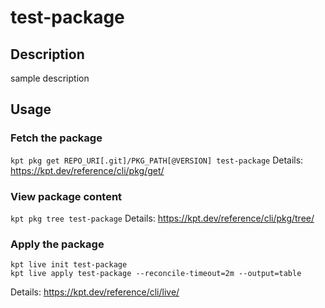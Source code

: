 # test-package

## Description
sample description

## Usage

### Fetch the package
`kpt pkg get REPO_URI[.git]/PKG_PATH[@VERSION] test-package`
Details: https://kpt.dev/reference/cli/pkg/get/

### View package content
`kpt pkg tree test-package`
Details: https://kpt.dev/reference/cli/pkg/tree/

### Apply the package
```
kpt live init test-package
kpt live apply test-package --reconcile-timeout=2m --output=table
```
Details: https://kpt.dev/reference/cli/live/
